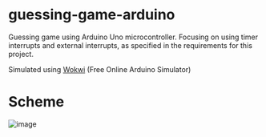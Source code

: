 # guessing-game-arduino
Guessing game using Arduino Uno microcontroller. Focusing on using timer interrupts and external interrupts, as specified in the requirements for this project.

Simulated using [Wokwi](https://wokwi.com) (Free Online Arduino Simulator)

# Scheme
![image](https://user-images.githubusercontent.com/82712969/161079337-71aee81c-1d03-4a66-842b-bb0888bf1a93.png)
